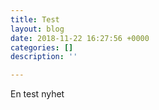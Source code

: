 ```yaml
---
title: Test
layout: blog
date: 2018-11-22 16:27:56 +0000
categories: []
description: ''

---
```

En test nyhet